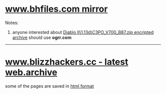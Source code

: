 # [www.bhfiles.com mirror](https://bit.ly/bhfiles)

Notes:
1. anyone interested about [Diablo II\1.13d\C3PO_V700_B87.zip encripted archive](https://mega.nz/#F!C2IWgYIL!Mn4eJY1gNMQZRZ72-Sj8SQ?Sm5SFAwb) should use **ogrr.com**

---

# [www.blizzhackers.cc - latest web.archive](https://web.archive.org/web/20180624044043/http://www.blizzhackers.cc/)

some of the pages are saved in [html format](https://github.com/blizzhackers/bhfiles/tree/master/html%20saved%20pages)